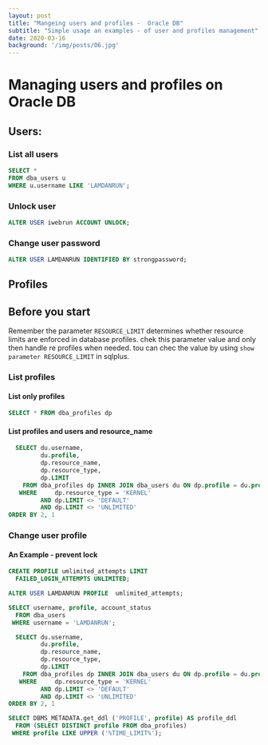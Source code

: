 ```yaml
---   
layout: post
title: "Mangeing users and profiles -  Oracle DB"
subtitle: "Simple usage an examples - of user and profiles management"
date: 2020-03-16
background: '/img/posts/06.jpg'
---   
```


# Managing users and profiles on Oracle DB
## Users:
### List all  users
``` sql
SELECT *
FROM dba_users u
WHERE u.username LIKE 'LAMDANRUN';
```
### Unlock user
``` sql
ALTER USER iwebrun ACCOUNT UNLOCK;
```

### Change user password 
``` sql
ALTER USER LAMDANRUN IDENTIFIED BY strongpassword;
```
## Profiles
## Before you start 
Remember  the parameter ```RESOURCE_LIMIT``` determines whether resource limits are enforced in database profiles.
chek this parameter value and only then handle re profiles when needed.
tou can chec the value by using ```show parameter RESOURCE_LIMIT``` in sqlplus. 
### List profiles
#### List only profiles
```sql
SELECT * FROM dba_profiles dp
```
#### List profiles and users and resource_name
```sql
  SELECT du.username,
         du.profile,
         dp.resource_name,
         dp.resource_type,
         dp.LIMIT
    FROM dba_profiles dp INNER JOIN dba_users du ON dp.profile = du.profile
   WHERE     dp.resource_type = 'KERNEL'
         AND dp.LIMIT <> 'DEFAULT'
         AND dp.LIMIT <> 'UNLIMITED'
ORDER BY 2, 1
```


### Change user profile 
#### An Example  - prevent lock

``` sql
CREATE PROFILE umlimited_attempts LIMIT
  FAILED_LOGIN_ATTEMPTS UNLIMITED;

ALTER USER LAMDANRUN PROFILE  umlimited_attempts;

SELECT username, profile, account_status
  FROM dba_users
 WHERE username = 'LAMDANRUN';
```

``` sql
  SELECT du.username,
         du.profile,
         dp.resource_name,
         dp.resource_type,
         dp.LIMIT
    FROM dba_profiles dp INNER JOIN dba_users du ON dp.profile = du.profile
   WHERE     dp.resource_type = 'KERNEL'
         AND dp.LIMIT <> 'DEFAULT'
         AND dp.LIMIT <> 'UNLIMITED'
ORDER BY 2, 1
```
``` sql
SELECT DBMS_METADATA.get_ddl ('PROFILE', profile) AS profile_ddl
  FROM (SELECT DISTINCT profile FROM dba_profiles)
 WHERE profile LIKE UPPER ('%TIME_LIMIT%');
```

